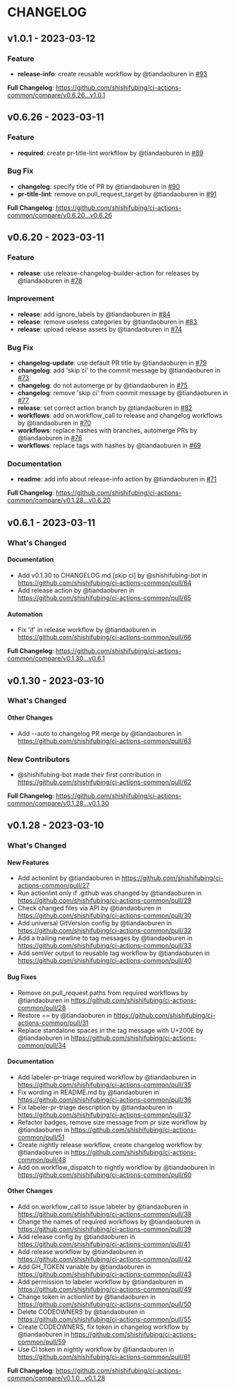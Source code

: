 # CHANGELOG

## v1.0.1 - 2023-03-12

### Feature

- **release-info**: create reusable workflow by @tiandaoburen in [#93](https://github.com/shishifubing/ci-actions-common/pull/93)

**Full Changelog**: https://github.com/shishifubing/ci-actions-common/compare/v0.6.26...v1.0.1

## v0.6.26 - 2023-03-11

### Feature

- **required**: create pr-title-lint workfllow by @tiandaoburen in [#89](https://github.com/shishifubing/ci-actions-common/pull/89)

### Bug Fix

- **changelog**: specify title of PR by @tiandaoburen in [#90](https://github.com/shishifubing/ci-actions-common/pull/90)
- **pr-title-lint**: remove on.pull_request_target by @tiandaoburen in [#91](https://github.com/shishifubing/ci-actions-common/pull/91)

**Full Changelog**: https://github.com/shishifubing/ci-actions-common/compare/v0.6.20...v0.6.26

## v0.6.20 - 2023-03-11

### Feature

- **release**: use release-changelog-builder-action for releases by @tiandaoburen in [#78](https://github.com/shishifubing/ci-actions-common/pull/78)

### Improvement

- **release**: add ignore_labels by @tiandaoburen in [#84](https://github.com/shishifubing/ci-actions-common/pull/84)
- **release**: remove useless categories by @tiandaoburen in [#83](https://github.com/shishifubing/ci-actions-common/pull/83)
- **release**: upload release assets by @tiandaoburen in [#74](https://github.com/shishifubing/ci-actions-common/pull/74)

### Bug Fix

- **changelog-update**: use default PR title by @tiandaoburen in [#79](https://github.com/shishifubing/ci-actions-common/pull/79)
- **changelog**: add 'skip ci' to the commit message by @tiandaoburen in [#73](https://github.com/shishifubing/ci-actions-common/pull/73)
- **changelog**: do not automerge pr by @tiandaoburen in [#75](https://github.com/shishifubing/ci-actions-common/pull/75)
- **changelog**: remove 'skip ci' from commit message by @tiandaoburen in [#77](https://github.com/shishifubing/ci-actions-common/pull/77)
- **release**: set correct action branch by @tiandaoburen in [#82](https://github.com/shishifubing/ci-actions-common/pull/82)
- **workflows**: add on.workflow_call to release and changelog workflows by @tiandaoburen in [#70](https://github.com/shishifubing/ci-actions-common/pull/70)
- **workflows**: replace hashes with branches, automerge PRs by @tiandaoburen in [#76](https://github.com/shishifubing/ci-actions-common/pull/76)
- **workflows**: replace tags with hashes by @tiandaoburen in [#69](https://github.com/shishifubing/ci-actions-common/pull/69)

### Documentation

- **readme**: add info about release-info action by @tiandaoburen in [#71](https://github.com/shishifubing/ci-actions-common/pull/71)

**Full Changelog**: https://github.com/shishifubing/ci-actions-common/compare/v0.1.28...v0.6.20

## v0.6.1 - 2023-03-11

<!-- Release notes generated using configuration in .github/release.yml at v0.6.1 -->
### What's Changed

#### Documentation

- Add v0.1.30 to CHANGELOG.md [skip ci] by @shishifubing-bot in https://github.com/shishifubing/ci-actions-common/pull/64
- Add release action by @tiandaoburen in https://github.com/shishifubing/ci-actions-common/pull/65

#### Automation

- Fix 'if' in release workflow by @tiandaoburen in https://github.com/shishifubing/ci-actions-common/pull/66

**Full Changelog**: https://github.com/shishifubing/ci-actions-common/compare/v0.1.30...v0.6.1

## v0.1.30 - 2023-03-10

<!-- Release notes generated using configuration in .github/release.yml at v0.1.30 -->
### What's Changed

#### Other Changes

- Add --auto to changelog PR merge by @tiandaoburen in https://github.com/shishifubing/ci-actions-common/pull/63

### New Contributors

- @shishifubing-bot made their first contribution in https://github.com/shishifubing/ci-actions-common/pull/62

**Full Changelog**: https://github.com/shishifubing/ci-actions-common/compare/v0.1.28...v0.1.30

## v0.1.28 - 2023-03-10

<!-- Release notes generated using configuration in .github/release.yml at v0.1.28 -->
### What's Changed

#### New Features

- Add actionlint by @tiandaoburen in https://github.com/shishifubing/ci-actions-common/pull/27
- Run actionlint only if .github was changed by @tiandaoburen in https://github.com/shishifubing/ci-actions-common/pull/29
- Check changed files via API by @tiandaoburen in https://github.com/shishifubing/ci-actions-common/pull/30
- Add universal GitVersion config by @tiandaoburen in https://github.com/shishifubing/ci-actions-common/pull/32
- Add a trailing newline to tag messages by @tiandaoburen in https://github.com/shishifubing/ci-actions-common/pull/33
- Add semVer output to reusable tag workflow by @tiandaoburen in https://github.com/shishifubing/ci-actions-common/pull/40

#### Bug Fixes

- Remove on.pull_request.paths from required workflows by @tiandaoburen in https://github.com/shishifubing/ci-actions-common/pull/28
- Restore == by @tiandaoburen in https://github.com/shishifubing/ci-actions-common/pull/31
- Replace standalone spaces in the tag message with U+200E by @tiandaoburen in https://github.com/shishifubing/ci-actions-common/pull/34

#### Documentation

- Add labeler-pr-triage required workflow by @tiandaoburen in https://github.com/shishifubing/ci-actions-common/pull/35
- Fix wording in README.md by @tiandaoburen in https://github.com/shishifubing/ci-actions-common/pull/36
- Fix labeler-pr-triage description by @tiandaoburen in https://github.com/shishifubing/ci-actions-common/pull/37
- Refactor badges, remove size message from pr size workflow by @tiandaoburen in https://github.com/shishifubing/ci-actions-common/pull/51
- Create nightly release workflow, create changelog workflow by @tiandaoburen in https://github.com/shishifubing/ci-actions-common/pull/48
- Add on.workflow_dispatch to nightly workflow by @tiandaoburen in https://github.com/shishifubing/ci-actions-common/pull/60

#### Other Changes

- Add on.workflow_call to issue labeler by @tiandaoburen in https://github.com/shishifubing/ci-actions-common/pull/38
- Change the names of required workflows by @tiandaoburen in https://github.com/shishifubing/ci-actions-common/pull/39
- Add release config by @tiandaoburen in https://github.com/shishifubing/ci-actions-common/pull/41
- Add release workflow by @tiandaoburen in https://github.com/shishifubing/ci-actions-common/pull/42
- Add GH_TOKEN variable by @tiandaoburen in https://github.com/shishifubing/ci-actions-common/pull/43
- Add permission to labeler workflow by @tiandaoburen in https://github.com/shishifubing/ci-actions-common/pull/49
- Change token in actionlint by @tiandaoburen in https://github.com/shishifubing/ci-actions-common/pull/50
- Delete CODEOWNERS by @tiandaoburen in https://github.com/shishifubing/ci-actions-common/pull/55
- Create CODEOWNERS, fix token in changelog workflow by @tiandaoburen in https://github.com/shishifubing/ci-actions-common/pull/59
- Use CI token in nightly workflow by @tiandaoburen in https://github.com/shishifubing/ci-actions-common/pull/61

**Full Changelog**: https://github.com/shishifubing/ci-actions-common/compare/v0.1.0...v0.1.28
